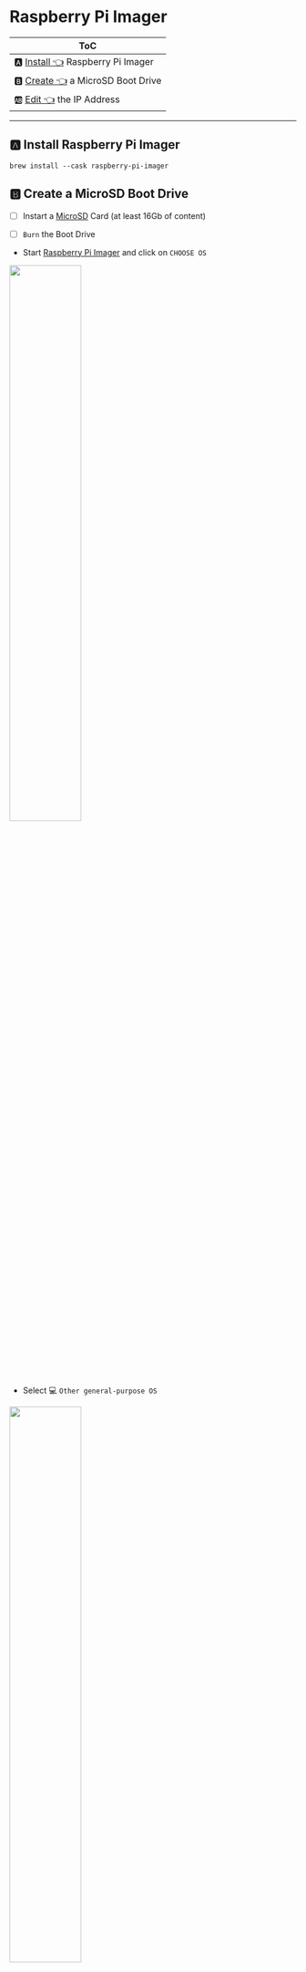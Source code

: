 # Raspberry Pi Imager

| ToC |
|-|
| :a: [Install :point_left:](#a-install-raspberry-pi-imager) Raspberry Pi Imager |
| :b: [Create :point_left:](#b-create-a-microsd-boot-drive) a MicroSD Boot Drive |
| :ab: [Edit :point_left:](#ab-edit-the-ip-address) the IP Address |

--- 

## :a: Install Raspberry Pi Imager

```
brew install --cask raspberry-pi-imager
```

## :b: Create a MicroSD Boot Drive

- [ ] Instart a [MicroSD](https://en.wikipedia.org/wiki/SD_card#:~:text=slot,microSD) Card (at least 16Gb of content) 

- [ ] `Burn` the Boot Drive

- Start [Raspberry Pi Imager](https://github.com/raspberrypi/rpi-imager) and click on `CHOOSE OS`

<img src=images/rpi-imager-01.png width=50% height=50% > <img>

- Select :computer: `Other general-purpose OS` 

<img src=images/rpi-imager-02.png width=50% height=50% > <img>

- Select `Ubuntu`

<img src=images/rpi-imager-03.png width=50% height=50% > <img>

- Select `Ubuntu Server 22.04.03 LTS (64 bits)` :information_source:

<img src=images/rpi-imager-04.png width=50% height=50% > <img>

- Click on the `CHOOSE STO...` Button

<img src=images/rpi-imager-05.png width=50% height=50% > <img>

- Select the :trident: `...Storage Media...`

<img src=images/rpi-imager-06.png width=50% height=50% > <img>

- Click on the :gear: Button to change the boot settings

<img src=images/rpi-imager-07.png width=50% height=50% > <img>

- SSH & Credentials

> Enable SSH by giving the public key to put in the `~/.ssh/authorized_keys` file
> 
> Set the credentials by giving the Username i.e. Ubuntu and password

<img src=images/rpi-imager-08.png width=50% height=50% > <img>

- Click on the `WRITE` Button

<img src=images/rpi-imager-09.png width=50% height=50% > <img>

- Click on the `YES` Button to erase all data on the media

<img src=images/rpi-imager-10.png width=50% height=50% > <img>

- Wait for the card writting to complete

<img src=images/rpi-imager-11.png width=50% height=50% > <img>

- Remove the card and press `CONTINUE` button

<img src=images/rpi-imager-12.png width=50% height=50% > <img>

- You are done

<img src=images/rpi-imager-13.png width=50% height=50% > <img>

## :ab: Edit the IP Address

- Put the card in the Pi and Boot it.
- at the commande prompt, get on the terminal
- as root, open the below file `50-cloud-init.yaml` and edit it by adding the suggested IP address content (i.e. based on your cluster configuration)

 ```
sudo vi /etc/netplan/50-cloud-init.yaml
```
> Edit:
```yaml
# This file is generated from information provided by the datasource.  Changes
# to it will not persist across an instance reboot.  To disable cloud-init's
# network configuration capabilities, write a file
# /etc/cloud/cloud.cfg.d/99-disable-network-config.cfg with the following:
# network: {config: disabled}
network:
    ethernets:
        eth0:
            addresses:
               - 192.168.1.200/24
            routes:
               - to: default
                 via: 192.168.1.1
            nameservers:
               addresses:
                  - 1.1.1.1
                  - 8.8.8.8
            dhcp4: false
            optional: false
    version: 2
```

- Apply the IP Address configuration

```
sudo netplan apply
```

- Reboot the Pi

# [ :back: ](../../README.md#parking-boot)
